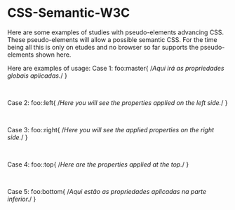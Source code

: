# CSS-Semantic-W3C
Here are some examples of studies with pseudo-elements advancing CSS. These pseudo-elements will allow a possible semantic CSS. For the time being all this is only on etudes and no browser so far supports the pseudo-elements shown here.

Here are examples of usage:
Case 1: 
foo:master{
  /*Aqui irá as propriedades globais aplicadas.*/
}

<br>

Case 2:
foo::left{
  /*Here you will see the properties applied on the left side.*/
}

<br>

Case 3:
foo::right{
  /*Here you will see the applied properties on the right side.*/
}

<br>

Case 4:
foo::top{
  /*Here are the properties applied at the top.*/
}

<br>

Case 5:
foo:bottom{
  /*Aqui estão as propriedades aplicadas na parte inferior.*/
}
